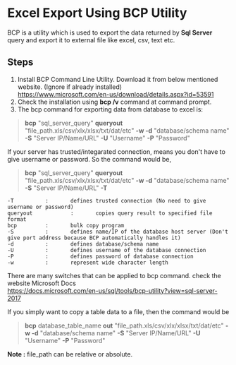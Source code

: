 # Excel Export Using BCP Utility
BCP is a utility which is used to export the data returned by **Sql Server** query and export it to external file like excel, csv, text etc.

## Steps
1. Install BCP Command Line Utility. Download it from below mentioned website. (Ignore if already installed)  
	https://www.microsoft.com/en-us/download/details.aspx?id=53591
2. Check the installation using **bcp /v** command at command prompt.
3. The bcp command for exporting data from database to excel is:  

> **bcp** "sql_server_query" **queryout** "file_path.xls/csv/xlx/xlsx/txt/dat/etc" **-w -d** "database/schema name" **-S** "Server IP/Name/URL" **-U** "Username" **-P** "Password"   
		
If your server has trusted/integarated connection, means you don't have to give username or password. So the command would be,  
		
> **bcp** "sql_server_query" **queryout** "file_path.xls/csv/xlx/xlsx/txt/dat/etc" **-w -d** "database/schema name" **-S** "Server IP/Name/URL" **-T**  
		
	-T 			:		defines trusted connection (No need to give username or password)  
	queryout	        :		copies query result to specified file format  
	bcp			:		bulk copy program  
	-S			:		defines name/IP of the database host server (Don't give port address because BCP automatically handles it)  
	-d			:		defines database/schema name  
	-U			:		defines username of the database connection  
	-P			:		defines password of database connection  
	-w			:		represent wide character length  
		
There are many switches that can be applied to bcp command. check the website Microsoft Docs   
https://docs.microsoft.com/en-us/sql/tools/bcp-utility?view=sql-server-2017  
		
If you simply want to copy a table data to a file, then the command would be
		
> **bcp** database_table_name **out** "file_path.xls/csv/xlx/xlsx/txt/dat/etc" **-w -d** "database/schema name" **-S** "Server IP/Name/URL" **-U** "Username" **-P** "Password"

**Note :** file_path can be relative or absolute.